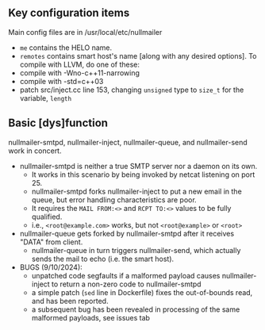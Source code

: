 ## Key configuration items

Main config files are in /usr/local/etc/nullmailer
- `me` contains the HELO name.
- `remotes` contains smart host's name [along with any desired options].
To compile with LLVM, do one of these:
- compile with -Wno-c++11-narrowing
- compile with -std=c++03
- patch src/inject.cc line 153, changing `unsigned` type to `size_t` for the variable, `length`

## Basic [dys]function

nullmailer-smtpd, nullmailer-inject, nullmailer-queue, and nullmailer-send work in concert.
- nullmailer-smtpd is neither a true SMTP server nor a daemon on its own.
  - It works in this scenario by being invoked by netcat listening on port 25.
  - nullmailer-smtpd forks nullmailer-inject to put a new email in the queue, but error handling characteristics are poor.
  - It requires the `MAIL FROM:<>` and `RCPT TO:<>` values to be fully qualified.
  - i.e., `<root@example.com>` works, but not `<root@example>` or `<root>`
- nullmailer-queue gets forked by nullmailer-smtpd after it receives "DATA" from client.
  - nullmailer-queue in turn triggers nullmailer-send, which actually sends the mail to echo (i.e. the smart host).
- BUGS (9/10/2024):
  - unpatched code segfaults if a malformed payload causes nullmailer-inject to return a non-zero code to nullmailer-smtpd
  - a simple patch (`sed` line in Dockerfile) fixes the out-of-bounds read, and has been reported.
  - a subsequent bug has been revealed in processing of the same malformed payloads, see issues tab
